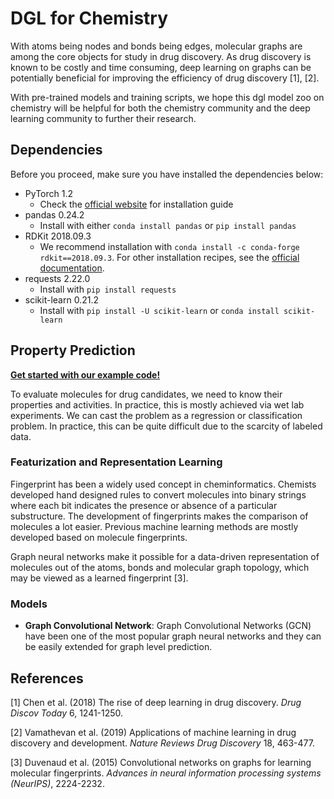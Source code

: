 # DGL for Chemistry

With atoms being nodes and bonds being edges, molecular graphs are among the core objects for study in drug discovery. 
As drug discovery is known to be costly and time consuming, deep learning on graphs can be potentially beneficial for 
improving the efficiency of drug discovery [1], [2].

With pre-trained models and training scripts, we hope this dgl model zoo on chemistry will be helpful for both
the chemistry community and the deep learning community to further their research.

## Dependencies

Before you proceed, make sure you have installed the dependencies below:
- PyTorch 1.2
    - Check the [official website](https://pytorch.org/) for installation guide
- pandas 0.24.2
    - Install with either `conda install pandas` or `pip install pandas`
- RDKit 2018.09.3
    - We recommend installation with `conda install -c conda-forge rdkit==2018.09.3`. For other installation recipes,
    see the [official documentation](https://www.rdkit.org/docs/Install.html).
- requests 2.22.0
    - Install with `pip install requests`
- scikit-learn 0.21.2
    - Install with `pip install -U scikit-learn` or `conda install scikit-learn`

## Property Prediction

[**Get started with our example code!**](https://github.com/dmlc/dgl/tree/master/examples/pytorch/model_zoo/chem/property_prediction)

To evaluate molecules for drug candidates, we need to know their properties and activities. In practice, this is
mostly achieved via wet lab experiments. We can cast the problem as a regression or classification problem.
In practice, this can be quite difficult due to the scarcity of labeled data.

### Featurization and Representation Learning

Fingerprint has been a widely used concept in cheminformatics. Chemists developed hand designed rules to convert 
molecules into binary strings where each bit indicates the presence or absence of a particular substructure. The
development of fingerprints makes the comparison of molecules a lot easier. Previous machine learning methods are 
mostly developed based on molecule fingerprints.

Graph neural networks make it possible for a data-driven representation of molecules out of the atoms, bonds and 
molecular graph topology, which may be viewed as a learned fingerprint [3]. 

### Models
- **Graph Convolutional Network**: Graph Convolutional Networks (GCN) have been one of the most popular graph neural 
networks and they can be easily extended for graph level prediction.

## References

[1] Chen et al. (2018) The rise of deep learning in drug discovery. *Drug Discov Today* 6, 1241-1250.

[2] Vamathevan et al. (2019) Applications of machine learning in drug discovery and development. 
*Nature Reviews Drug Discovery* 18, 463-477.

[3] Duvenaud et al. (2015) Convolutional networks on graphs for learning molecular fingerprints. *Advances in neural 
information processing systems (NeurIPS)*, 2224-2232.